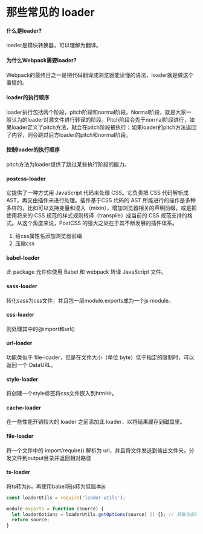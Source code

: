 # 那些常见的 loader

#### 什么是loader?
loader是模块转换器，可以理解为翻译。

#### 为什么Webpack需要loader?

Webpack的最终目之一是把代码翻译成浏览器能读懂的语法，loader就是做这个事情的。

#### loader的执行顺序

loader执行包括两个阶段，pitch阶段和normal阶段。Normal阶段，就是大家一般认为的loader对源文件进行转译的阶段。Pitch阶段会先于normal阶段进行，如果loader定义了pitch方法，就会在pitch阶段被执行；如果loader的pitch方法返回了内容，则会跳过后方loader的pitch和normal阶段。

#### 控制loader的执行顺序
pitch方法为loader提供了跳过某些执行阶段的能力。

#### postcss-loader
它提供了一种方式用 JavaScript 代码来处理 CSS。它负责把 CSS 代码解析成AST，再交由插件来进行处理。插件基于CSS 代码的 AST 所能进行的操作是多种多样的，比如可以支持变量和混入（mixin），增加浏览器相关的声明前缀，或是把使用将来的 CSS 规范的样式规则转译（transpile）成当前的 CSS 规范支持的格式。从这个角度来说，PostCSS 的强大之处在于其不断发展的插件体系。
1. 给css属性名添加浏览器前缀
2. 压缩css

#### babel-loader
此 package 允许你使用 Babel 和 webpack 转译 JavaScript 文件。

#### sass-loader
转化sass为css文件，并且包一层module.exports成为一个js module。

#### css-loader
则处理其中的@import和url()

#### url-loader
功能类似于 file-loader，但是在文件大小（单位 byte）低于指定的限制时，可以返回一个 DataURL。

#### style-loader
将创建一个style标签将css文件嵌入到html中。

#### cache-loader
在一些性能开销较大的 loader 之前添加此 loader，以将结果缓存到磁盘里。

#### file-loader
将一个文件中的 import/require() 解析为 url，并且将文件发送到输出文件夹。分发文件到output目录并返回相对路径

#### ts-loader
将ts转为js，再使用babel将js转为低版本js

```js
const loaderUtils = require('loader-utils');

module.exports = function (source) {
  let loaderOptions = loaderUtils.getOptions(source) || {}; // 获取当前loader传入的options
  return source;
}

```